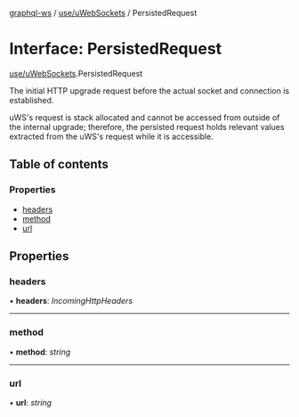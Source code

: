 [graphql-ws](../README.md) / [use/uWebSockets](../modules/use_uwebsockets.md) / PersistedRequest

# Interface: PersistedRequest

[use/uWebSockets](../modules/use_uwebsockets.md).PersistedRequest

The initial HTTP upgrade request before the actual
socket and connection is established.

uWS's request is stack allocated and cannot be accessed
from outside of the internal upgrade; therefore, the persisted
request holds relevant values extracted from the uWS's request
while it is accessible.

## Table of contents

### Properties

- [headers](use_uwebsockets.persistedrequest.md#headers)
- [method](use_uwebsockets.persistedrequest.md#method)
- [url](use_uwebsockets.persistedrequest.md#url)

## Properties

### headers

• **headers**: *IncomingHttpHeaders*

___

### method

• **method**: *string*

___

### url

• **url**: *string*
